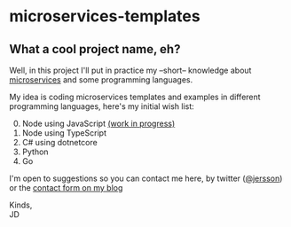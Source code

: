 # microservices-templates
What a cool project name, eh?
---
Well, in this project I'll put in practice my –short– knowledge about [microservices](https://en.wikipedia.org/wiki/Microservices) and some programming languages.  

My idea is coding microservices templates and examples in different programming languages, here's my initial wish list:

0. Node using JavaScript [(work in progress)](./00-node)
1. Node using TypeScript
2. C# using dotnetcore
3. Python
4. Go


I'm open to suggestions so you can contact me here, by twitter ([@jersson](https://twitter/jersson)) or the [contact form on my blog](https://jersson.net/contact/)

Kinds,<br/> JD